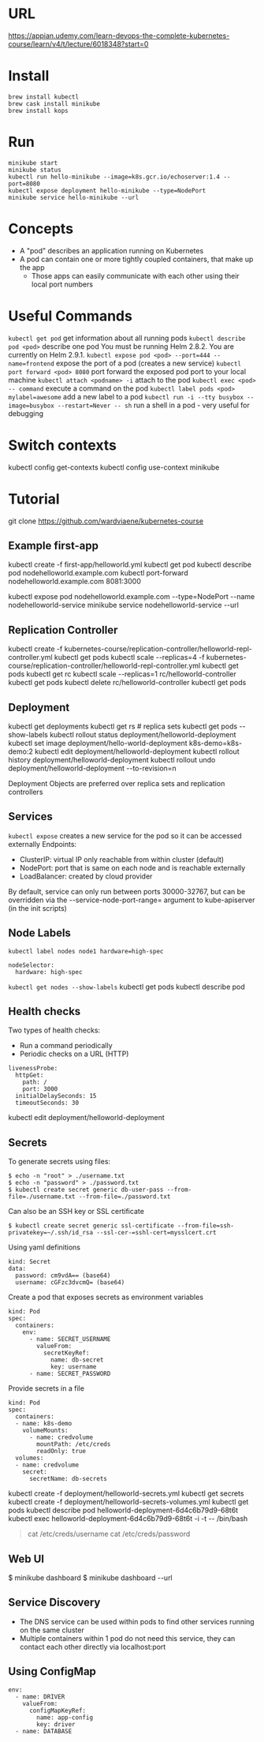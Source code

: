 # URL
https://appian.udemy.com/learn-devops-the-complete-kubernetes-course/learn/v4/t/lecture/6018348?start=0

# Install
```
brew install kubectl
brew cask install minikube
brew install kops
```

# Run
```
minikube start
minikube status
kubectl run hello-minikube --image=k8s.gcr.io/echoserver:1.4 --port=8080
kubectl expose deployment hello-minikube --type=NodePort
minikube service hello-minikube --url
```

# Concepts
* A "pod" describes an application running on Kubernetes
* A pod can contain one or more tightly coupled containers, that make up the app
  * Those apps can easily communicate with each other using their local port numbers

# Useful Commands
`kubectl get pod` get information about all running pods
`kubectl describe pod <pod>` describe one pod
You must be running Helm 2.8.2. You are currently on Helm 2.9.1.
`kubectl expose pod <pod> --port=444 --name=frontend` expose the port of a pod (creates a new service)
`kubectl port forward <pod> 8080` port forward the exposed pod port to  your local machine
`kubectl attach <podname> -i` attach to the pod
`kubectl exec <pod> -- command` execute a command on the pod
`kubectl label pods <pod> mylabel=awesome` add a new label to a pod
`kubectl run -i --tty busybox --image=busybox --restart=Never -- sh` run a shell in a pod - very useful for debugging

# Switch contexts
kubectl config get-contexts
kubectl config use-context minikube

# Tutorial
git clone https://github.com/wardviaene/kubernetes-course

## Example first-app
kubectl create -f first-app/helloworld.yml
kubectl get pod
kubectl describe pod nodehelloworld.example.com
kubectl port-forward nodehelloworld.example.com 8081:3000

kubectl expose pod nodehelloworld.example.com --type=NodePort --name nodehelloworld-service
minikube service nodehelloworld-service --url

## Replication Controller
kubectl create -f kubernetes-course/replication-controller/helloworld-repl-controller.yml
kubectl get pods
kubectl scale --replicas=4 -f kubernetes-course/replication-controller/helloworld-repl-controller.yml
kubectl get pods
kubectl get rc
kubectl scale --replicas=1 rc/helloworld-controller
kubectl get pods
kubectl delete rc/helloworld-controller
kubectl get pods

## Deployment
kubectl get deployments
kubectl get rs # replica sets
kubectl get pods --show-labels
kubectl rollout status deployment/helloworld-deployment
kubectl set image deployment/hello-world-deployment k8s-demo=k8s-demo:2
kubectl edit deployment/helloworld-deployment
kubectl rollout history deployment/helloworld-deployment
kubectl rollout undo deployment/helloworld-deployment --to-revision=n

Deployment Objects are preferred over replica sets and replication controllers

## Services
`kubectl expose` creates a new service for the pod so it can be accessed externally
Endpoints:
* ClusterIP: virtual IP only reachable from within cluster (default)
* NodePort: port that is same on each node and is reachable externally
* LoadBalancer: created by cloud provider

By default, service can only run between ports 30000-32767, but can be overridden via the --service-node-port-range= argument to kube-apiserver (in the init scripts)

## Node Labels
`kubectl label nodes node1 hardware=high-spec`
```
nodeSelector:
  hardware: high-spec
```

`kubectl get nodes --show-labels`
kubectl get pods
kubectl describe pod


## Health checks
Two types of health checks:
* Run a command periodically
* Periodic checks on a URL (HTTP)

```
livenessProbe:
  httpGet:
    path: /
    port: 3000
  initialDelaySeconds: 15
  timeoutSeconds: 30
```

kubectl edit deployment/helloworld-deployment

## Secrets
To generate secrets using files:
```
$ echo -n "root" > ./username.txt
$ echo -n "password" > ./password.txt
$ kubectl create secret generic db-user-pass --from-file=./username.txt --from-file=./password.txt
```

Can also be an SSH key or SSL certificate
```
$ kubectl create secret generic ssl-certificate --from-file=ssh-privatekey=~/.ssh/id_rsa --ssl-cer-=sshl-cert=mysslcert.crt
```

Using yaml definitions
```
kind: Secret
data:
  password: cm9vdA== (base64)
  username: cGFzc3dvcmQ= (base64)
```

Create a pod that exposes secrets as environment variables
```
kind: Pod
spec:
  containers:
    env:
      - name: SECRET_USERNAME
        valueFrom:
          secretKeyRef:
            name: db-secret
            key: username
      - name: SECRET_PASSWORD
```

Provide secrets in a file
```
kind: Pod
spec:
  containers:
  - name: k8s-demo
    volumeMounts:
      - name: credvolume
        mountPath: /etc/creds
        readOnly: true
  volumes:
  - name: credvolume
    secret:
      secretName: db-secrets
```

kubectl create -f deployment/helloworld-secrets.yml
kubectl get secrets
kubectl create -f deployment/helloworld-secrets-volumes.yml
kubectl get pods
kubectl describe pod helloworld-deployment-6d4c6b79d9-68t6t
kubectl exec helloworld-deployment-6d4c6b79d9-68t6t -i -t -- /bin/bash
> cat /etc/creds/username
> cat /etc/creds/password

## Web UI
$ minikube dashboard
$ minikube dashboard --url

## Service Discovery
* The DNS service can be used within pods to find other services running on the same cluster
* Multiple containers within 1 pod do not need this service, they can contact each other directly via localhost:port

## Using ConfigMap
```
env:
  - name: DRIVER
    valueFrom:
      configMapKeyRef:
        name: app-config
        key: driver
  - name: DATABASE
```
